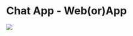 # Chat App - Web(or)App
<img src="https://raw.githubusercontent.com/codingclubnitg/winter-challenge-projects/main/images/1.jpg" />
